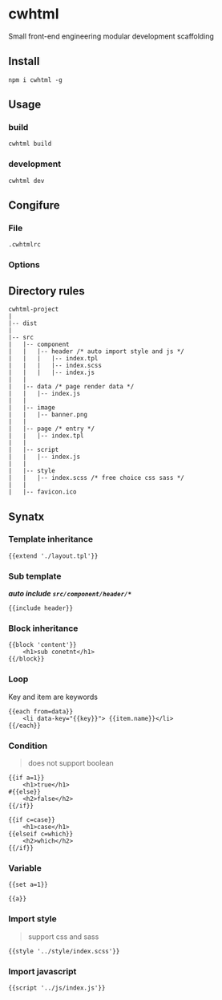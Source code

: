 # cwhtml

Small front-end engineering modular development scaffolding

## Install

```
npm i cwhtml -g
```
## Usage

### build

```
cwhtml build
```

### development

```
cwhtml dev
```

## Congifure

### File

`.cwhtmlrc`

### Options


## Directory rules

```
cwhtml-project
|
|-- dist
|
|-- src
|   |-- component
|   |   |-- header /* auto import style and js */
|   |   |   |-- index.tpl
|   |   |   |-- index.scss
|   |   |   |-- index.js
|   |
|   |-- data /* page render data */
|   |   |-- index.js
|   |
|   |-- image
|   |   |-- banner.png
|   |
|   |-- page /* entry */
|   |   |-- index.tpl
|   |   
|   |-- script
|   |   |-- index.js
|   |
|   |-- style
|   |   |-- index.scss /* free choice css sass */
|   |
|   |-- favicon.ico
```

## Synatx

### Template inheritance

```
{{extend './layout.tpl'}}
```

### Sub template

***auto include `src/component/header/*`***

```
{{include header}}
```

### Block inheritance

```
{{block 'content'}}
    <h1>sub conetnt</h1>
{{/block}}
```

### Loop

Key and item are keywords

```
{{each from=data}}
    <li data-key="{{key}}"> {{item.name}}</li>
{{/each}}
```

### Condition

> does not support boolean

```
{{if a=1}}
    <h1>true</h1>
#{{else}}
    <h2>false</h2>
{{/if}}

{{if c=case}}
    <h1>case</h1>
{{elseif c=which}}
    <h2>which</h2>
{{/if}}
```

### Variable

```
{{set a=1}}

{{a}}
```

### Import style

> support css and sass

```
{{style '../style/index.scss'}}
````

### Import javascript

```
{{script '../js/index.js'}}
````
